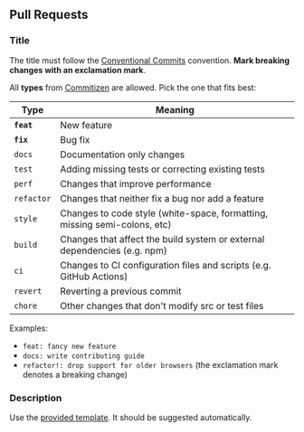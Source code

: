 ## Pull Requests

### Title

The title must follow the [Conventional Commits](https://www.conventionalcommits.org/en/v1.0.0/) convention. **Mark
breaking changes with an exclamation mark**.

All **types** from [Commitizen](https://github.com/commitizen/conventional-commit-types/blob/master/index.json) are
allowed. Pick the one that fits best:

| Type       | Meaning                                                                   |
| ---------- | ------------------------------------------------------------------------- |
| **`feat`** | New feature                                                               |
| **`fix`**  | Bug fix                                                                   |
| `docs`     | Documentation only changes                                                |
| `test`     | Adding missing tests or correcting existing tests                         |
| `perf`     | Changes that improve performance                                          |
| `refactor` | Changes that neither fix a bug nor add a feature                          |
| `style`    | Changes to code style (white-space, formatting, missing semi-colons, etc) |
| `build`    | Changes that affect the build system or external dependencies (e.g. npm)  |
| `ci`       | Changes to CI configuration files and scripts (e.g. GitHub Actions)       |
| `revert`   | Reverting a previous commit                                               |
| `chore`    | Other changes that don't modify src or test files                         |

Examples:

-   `feat: fancy new feature`
-   `docs: write contributing guide`
-   `refactor!: drop support for older browsers` (the exclamation mark denotes a breaking change)

### Description

Use the [provided template](./pull_request_template.md). It should be suggested automatically.
